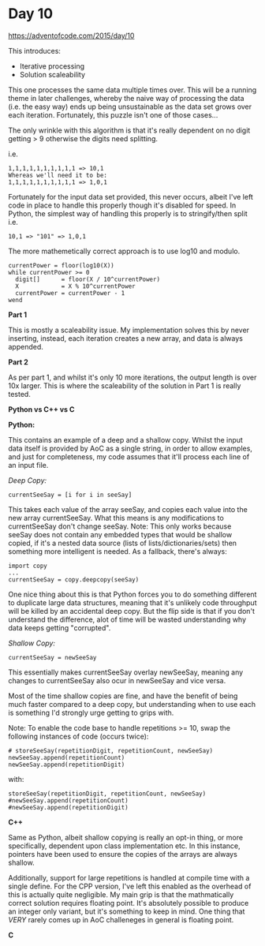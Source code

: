 # Day 10

https://adventofcode.com/2015/day/10

This introduces:
- Iterative processing
- Solution scaleability

This one processes the same data multiple times over.  This will be a running theme in later challenges, whereby the naive way of processing the data (i.e. the easy way) ends up being unsustainable as the data set grows over each iteration.  Fortunately, this puzzle isn't one of those cases...

The only wrinkle with this algorithm is that it's really dependent on no digit getting > 9 otherwise the digits need splitting.

i.e.

    1,1,1,1,1,1,1,1,1,1 => 10,1
    Whereas we'll need it to be:
    1,1,1,1,1,1,1,1,1,1 => 1,0,1

Fortunately for the input data set provided, this never occurs, albeit I've left code in place to handle this properly though it's disabled for speed.  In Python, the simplest way of handling this properly is to stringify/then split
i.e.

    10,1 => "101" => 1,0,1
    
The more mathemetically correct approach is to use log10 and modulo.

    currentPower = floor(log10(X))
    while currentPower >= 0
      digit[]      = floor(X / 10^currentPower)
      X            = X % 10^currentPower
      currentPower = currentPower - 1
    wend

**Part 1**

This is mostly a scaleability issue.  My implementation solves this by never inserting, instead, each iteration creates a new array, and data is always appended.

**Part 2**

As per part 1, and whilst it's only 10 more iterations, the output length is over 10x larger.  This is where the scaleability of the solution in Part 1 is really tested.

**Python vs C++ vs C**

**Python:**

This contains an example of a deep and a shallow copy.  Whilst the input data itself is provided by AoC as a single string, in order to allow examples, and just for completeness, my code assumes that it'll process each line of an input file.

*Deep Copy:*

    currentSeeSay = [i for i in seeSay]

This takes each value of the array seeSay, and copies each value into the new array currentSeeSay.  What this means is any modifications to currentSeeSay don't change seeSay.
Note: This only works because seeSay does not contain any embedded types that would be shallow copied, if it's a nested data source (lists of lists/dictionaries/sets) then something more intelligent is needed.  As a fallback, there's always:

    import copy
    ...
    currentSeeSay = copy.deepcopy(seeSay)

One nice thing about this is that Python forces you to do something different to duplicate large data structures, meaning that it's unlikely code throughput will be killed by an accidental deep copy.  But the flip side is that if you don't understand the difference, alot of time will be wasted understanding why data keeps getting "corrupted".

*Shallow Copy:*

    currentSeeSay = newSeeSay

This essentially makes currentSeeSay overlay newSeeSay, meaning any changes to currentSeeSay also ocur in newSeeSay and vice versa.

Most of the time shallow copies are fine, and have the benefit of being much faster compared to a deep copy, but understanding when to use each is something I'd strongly urge getting to grips with.

Note: To enable the code base to handle repetitions >= 10, swap the following instances of code (occurs twice):

    # storeSeeSay(repetitionDigit, repetitionCount, newSeeSay)
    newSeeSay.append(repetitionCount)
    newSeeSay.append(repetitionDigit)

with:

    storeSeeSay(repetitionDigit, repetitionCount, newSeeSay)
    #newSeeSay.append(repetitionCount)
    #newSeeSay.append(repetitionDigit)

**C++**

Same as Python, albeit shallow copying is really an opt-in thing, or more specifically, dependent upon class implementation etc.  In this instance, pointers have been used to ensure the copies of the arrays are always shallow.

Additionally, support for large repetitions is handled at compile time with a single define.  For the CPP version, I've left this enabled as the overhead of this is actually quite negligible.  My main grip is that the mathmatically correct solution requires floating point.  It's absolutely possible to produce an integer only variant, but it's something to keep in mind.  One thing that *VERY* rarely comes up in AoC challeneges in general is floating point.

**C**

